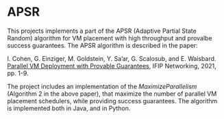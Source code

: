 # APSR
This projects implements a part of the APSR (Adaptive Partial State Random) algorithm for VM placement with high throughput and provalbe success guarantees. The APSR algorithm is described in the paper:

I. Cohen, G. Einziger, M. Goldstein, Y. Sa’ar, G. Scalosub, and E. Waisbard. [Parallel VM Deployment with Provable Guarantees](https://www.researchgate.net/profile/Itamar-Cohen-2/publication/351449290_Parallel_VM_Deployment_with_Provable_Guarantees/links/6098afaaa6fdccaebd1d82f5/Parallel-VM-Deployment-with-Provable-Guarantees.pdf), IFIP Networking, 2021, pp. 1-9.

The project includes an implementation of the _MaximizeParallelism_ (Algorithm 2 in the above paper), that maximize the number of parallel VM placement schedulers, while providing success guarantees. The algorithm is implemented both in Java, and in Python.
